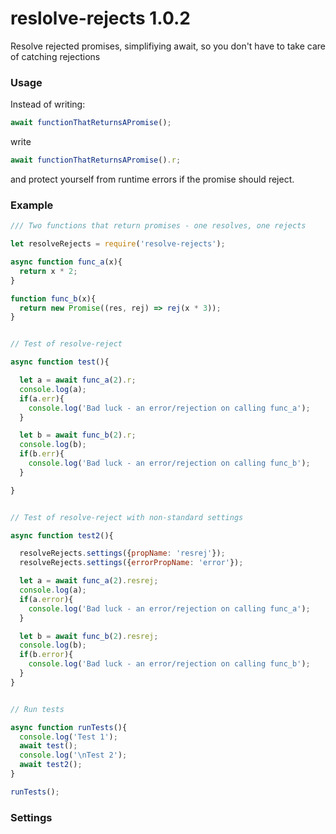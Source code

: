 # reslolve-rejects 1.0.2

Resolve rejected promises, simplifiying await,
so you don't have to take care of catching rejections

### Usage
Instead of writing:

```javascript
await functionThatReturnsAPromise();
```

write

```javascript
await functionThatReturnsAPromise().r;
```

and protect yourself from runtime errors if the promise should reject.

### Example

```javascript
/// Two functions that return promises - one resolves, one rejects

let resolveRejects = require('resolve-rejects');

async function func_a(x){
  return x * 2;
}

function func_b(x){
  return new Promise((res, rej) => rej(x * 3));
}


// Test of resolve-reject

async function test(){

  let a = await func_a(2).r;
  console.log(a);
  if(a.err){
    console.log('Bad luck - an error/rejection on calling func_a');
  }

  let b = await func_b(2).r;
  console.log(b);
  if(b.err){
    console.log('Bad luck - an error/rejection on calling func_b');
  }

}


// Test of resolve-reject with non-standard settings

async function test2(){

  resolveRejects.settings({propName: 'resrej'});
  resolveRejects.settings({errorPropName: 'error'});

  let a = await func_a(2).resrej;
  console.log(a);
  if(a.error){
    console.log('Bad luck - an error/rejection on calling func_a');
  }

  let b = await func_b(2).resrej;
  console.log(b);
  if(b.error){
    console.log('Bad luck - an error/rejection on calling func_b');
  }
}


// Run tests

async function runTests(){
  console.log('Test 1');
  await test();
  console.log('\nTest 2');
  await test2();
}

runTests();
```

### Settings
